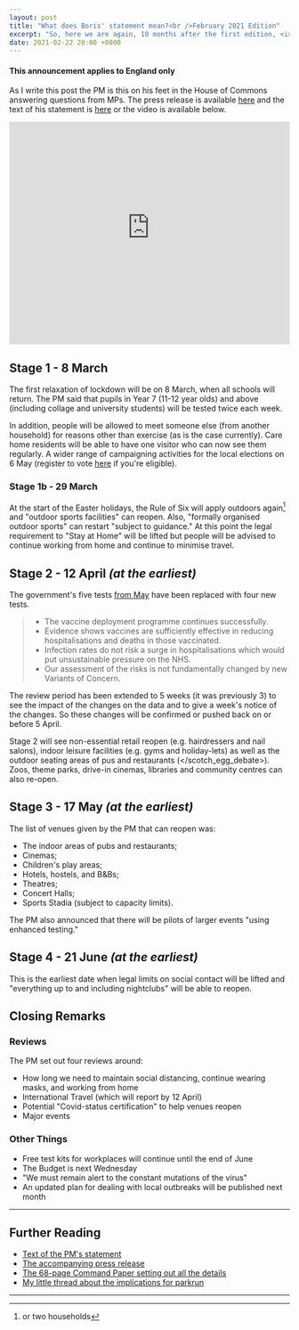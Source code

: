 ```yaml
---
layout: post
title: "What does Boris' statement mean?<br />February 2021 Edition"
excerpt: "So, here we are again, 10 months after the first edition, <i>What does Boris' statement mean?</i> returns for the roadmap out of Lockdown 3..."
date: 2021-02-22 20:00 +0000
---
```


#### This announcement applies to England only

As I write this post the PM is this on his feet in the House of Commons answering questions from MPs. The press release is available [here](https://www.gov.uk/government/news/prime-minister-sets-out-roadmap-to-cautiously-ease-lockdown-restrictions) and the text of his statement is [here](https://www.gov.uk/government/speeches/pm-statement-to-the-house-of-commons-on-roadmap-for-easing-lockdown-restrictions-in-england-22-february-2021) or the video is available below.

<iframe width="100%" height="400" src="https://www.youtube-nocookie.com/embed/wtOvj-yjDXA" frameborder="0" allow="accelerometer; autoplay; clipboard-write; encrypted-media; gyroscope; picture-in-picture" allowfullscreen></iframe>

## Stage 1 - 8 March

The first relaxation of lockdown will be on 8 March, when all schools will return. The PM said that pupils in Year 7 (11-12 year olds) and above (including collage and university students) will be tested twice each week.

In addition, people will be allowed to meet someone else (from another household) for reasons other than exercise (as is the case currently). Care home residents will be able to have one visitor who can now see them regularly. A wider range of campaigning activities for the local elections on 6 May (register to vote [here](https://www.gov.uk/register-to-vote) if you're eligible).

### Stage 1b - 29 March

At the start of the Easter holidays, the Rule of Six will apply outdoors again[^1] and "outdoor sports facilities" can reopen. Also, "formally organised outdoor sports" can restart "subject to guidance." At this point the legal requirement to "Stay at Home" will be lifted but people will be advised to continue working from home and continue to minimise travel.

## Stage 2 - 12 April *(at the earliest)*

The government's five tests [from May](/2020/05/10/Boris-Statement/#the-reduction-of-lockdown) have been replaced with four new tests.

> - The vaccine deployment programme continues successfully.
> - Evidence shows vaccines are sufficiently effective in reducing hospitalisations and deaths in those vaccinated.
> - Infection rates do not risk a surge in hospitalisations which would put unsustainable pressure on the NHS.
> - Our assessment of the risks is not fundamentally changed by new Variants of Concern.

The review period has been extended to 5 weeks (it was previously 3) to see the impact of the changes on the data and to give a week's notice of the changes. So these changes will be confirmed or pushed back on or before 5 April.

Stage 2 will see non-essential retail reopen (e.g. hairdressers and nail salons), indoor leisure facilities (e.g. gyms and holiday-lets) as well as the outdoor seating areas of pus and restaurants (</scotch_egg_debate>). Zoos, theme parks, drive-in cinemas, libraries and community centres can also re-open. 

## Stage 3 - 17 May *(at the earliest)*

The list of venues given by the PM that can reopen was:

* The indoor areas of pubs and restaurants;
* Cinemas;
* Children's play areas;
* Hotels, hostels, and B&Bs;
* Theatres;
* Concert Halls;
* Sports Stadia (subject to capacity limits).

The PM also announced that there will be pilots of larger events "using enhanced testing."

## Stage 4 - 21 June *(at the earliest)*

This is the earliest date when legal limits on social contact will be lifted and "everything up to and including nightclubs" will be able to reopen.

## Closing Remarks

### Reviews

The PM set out four reviews around:

* How long we need to maintain social distancing, continue wearing masks, and working from home
* International Travel (which will report by 12 April)
* Potential "Covid-status certification" to help venues reopen
* Major events

### Other Things

* Free test kits for workplaces will continue until the end of June
* The Budget is next Wednesday
* "We must remain alert to the constant mutations of the virus"
* An updated plan for dealing with local outbreaks will be published next month

----------

## Further Reading

* [Text of the PM's statement](https://www.gov.uk/government/speeches/pm-statement-to-the-house-of-commons-on-roadmap-for-easing-lockdown-restrictions-in-england-22-february-2021)
* [The accompanying press release](https://www.gov.uk/government/news/prime-minister-sets-out-roadmap-to-cautiously-ease-lockdown-restrictions)
* [The 68-page Command Paper setting out all the details](https://www.gov.uk/government/publications/covid-19-response-spring-2021)
* [My little thread about the implications for parkrun](https://twitter.com/_Josh_justJosh/status/1363952531852902402?s=20)

------
[^1]: or two households
